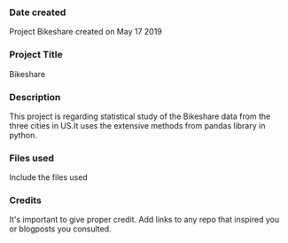 ### Date created
Project Bikeshare created on May 17 2019

### Project Title
Bikeshare

### Description
This project is regarding statistical study of the Bikeshare data from the three cities in US.It uses the extensive methods from pandas library in python.

### Files used
Include the files used

### Credits
It's important to give proper credit. Add links to any repo that inspired you or blogposts you consulted.
